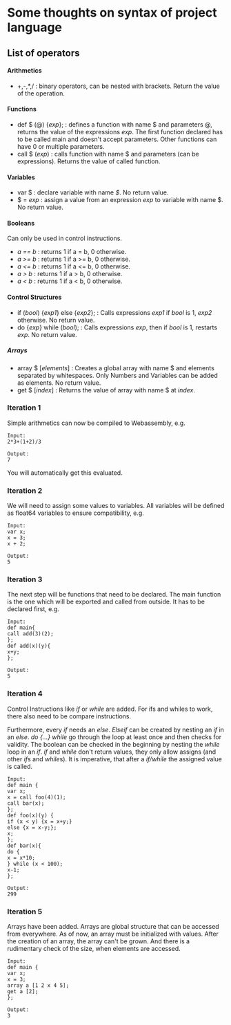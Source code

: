 # Some thoughts on syntax of project language

## List of operators

#### Arithmetics

* +,-,*,/ : binary operators, can be nested with brackets. Return the value of the operation.

#### Functions

* def $ (@) {*exp*}; : defines a function with name $ and parameters @, returns the value of the expressions *exp*. The first function declared has to be called main and doesn't accept parameters. Other functions can have 0 or multiple parameters.
* call $ (*exp*) : calls function with name $ and parameters (can be expressions). Returns the value of called function.

#### Variables 

* var $ : declare variable with name *$*. No return value.
* $ = *exp* : assign a value from an expression *exp* to variable with name $. No return value.

#### Booleans

Can only be used in control instructions.

* *a == b* : returns 1 if a = b, 0 otherwise.
* *a >= b* : returns 1 if a >= b, 0 otherwise.
* *a <= b* : returns 1 if a <= b, 0 otherwise.
* *a > b* : returns 1 if a > b, 0 otherwise.
* *a < b* : returns 1 if a < b, 0 otherwise.

#### Control Structures

* if (*bool*) {*exp1*} else {*exp2*}; : Calls expressions *exp1* if *bool* is 1, *exp2* otherwise. No return value.
* do {*exp*} while (*bool*); : Calls expressions *exp*, then if *bool* is 1, restarts *exp*. No return value.

##### Arrays

* array $ [*elements*] : Creates a global array with name $ and elements separated by whitespaces. Only Numbers and Variables can be added as elements. No return value.
* get $ [*index*] : Returns the value of array with name $ at *index*.

### Iteration 1

Simple arithmetics can now be compiled to Webassembly, e.g.

```
Input:
2*3+(1+2)/3

Output:
7
```

You will automatically get this evaluated.

### Iteration 2

We will need to assign some values to variables. All variables will be defined as float64 variables to ensure compatibility, e.g.

```
Input:
var x;
x = 3;
x + 2;

Output:
5
```

### Iteration 3

The next step will be functions that need to be declared. The main function is the one which will be exported and called from outside. It has to be declared first, e.g.

```
Input:
def main{
call add(3)(2);
};
def add(x)(y){
x+y;
};

Output:
5
```

### Iteration 4

Control Instructions like *if* or *while* are added. For ifs and whiles to work, there also need to be compare instructions.

Furthermore, every *if* needs an *else*. *Elseif* can be created by nesting an *if* in an *else*. *do {...} while* go through the loop at least once and then checks for validity. The boolean can be checked in the beginning by nesting the *while* loop in an *if*. *if* and *while* don't return values, they only allow assigns (and other *if*s and *while*s). It is imperative, that after a *if/while* the assigned value is called. 

```
Input:
def main {
var x;
x = call foo(4)(1);
call bar(x);
};
def foo(x)(y) {
if (x < y) {x = x+y;} 
else {x = x-y;};
x;
};
def bar(x){
do {
x = x*10;
} while (x < 100);
x-1;
};

Output:
299
``` 

### Iteration 5

Arrays have been added. Arrays are global structure that can be accessed from everywhere. As of now, an array must be initialized with values. After the creation of an array, the array can't be grown. And there is a rudimentary check of the size, when elements are accessed.

```
Input:
def main {
var x;
x = 3;
array a [1 2 x 4 5];
get a [2];
};

Output:
3
```